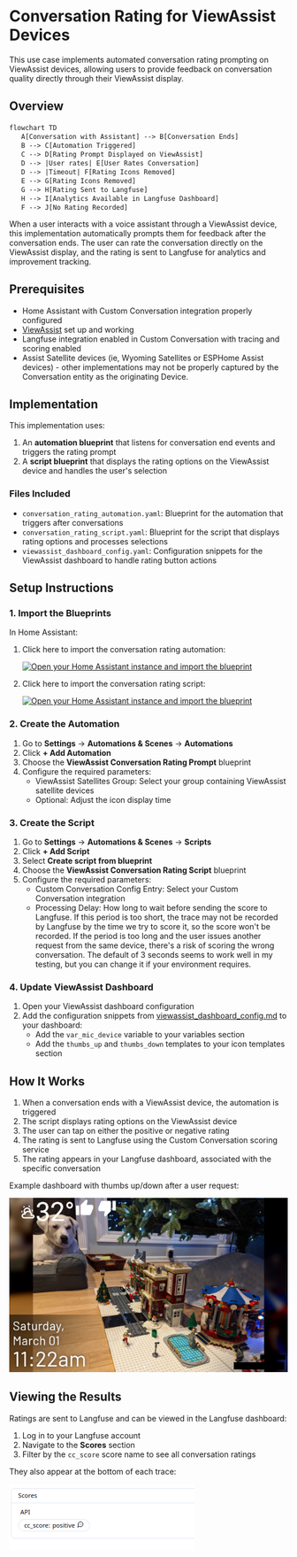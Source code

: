 # Conversation Rating for ViewAssist Devices

This use case implements automated conversation rating prompting on ViewAssist devices, allowing users to provide feedback on conversation quality directly through their ViewAssist display.

## Overview

```mermaid
flowchart TD
   A[Conversation with Assistant] --> B[Conversation Ends]
   B --> C[Automation Triggered]
   C --> D[Rating Prompt Displayed on ViewAssist]
   D --> |User rates| E[User Rates Conversation]
   D --> |Timeout| F[Rating Icons Removed]
   E --> G[Rating Icons Removed]
   G --> H[Rating Sent to Langfuse]
   H --> I[Analytics Available in Langfuse Dashboard]
   F --> J[No Rating Recorded]
```


When a user interacts with a voice assistant through a ViewAssist device, this implementation automatically prompts them for feedback after the conversation ends. The user can rate the conversation directly on the ViewAssist display, and the rating is sent to Langfuse for analytics and improvement tracking.

## Prerequisites

- Home Assistant with Custom Conversation integration properly configured
- [ViewAssist](https://dinki.github.io/View-Assist/) set up and working
- Langfuse integration enabled in Custom Conversation with tracing and scoring enabled
- Assist Satellite devices (ie, Wyoming Satellites or ESPHome Assist devices) - other implementations may not be properly captured by the Conversation entity as the originating Device.

## Implementation

This implementation uses:

1. An **automation blueprint** that listens for conversation end events and triggers the rating prompt
2. A **script blueprint** that displays the rating options on the ViewAssist device and handles the user's selection

### Files Included

- `conversation_rating_automation.yaml`: Blueprint for the automation that triggers after conversations
- `conversation_rating_script.yaml`: Blueprint for the script that displays rating options and processes selections
- `viewassist_dashboard_config.yaml`: Configuration snippets for the ViewAssist dashboard to handle rating button actions

## Setup Instructions

### 1. Import the Blueprints

In Home Assistant:

1. Click here to import the conversation rating automation:

   [![Open your Home Assistant instance and import the blueprint](https://my.home-assistant.io/badges/blueprint_import.svg)](https://my.home-assistant.io/redirect/blueprint_import/?blueprint_url=https://github.com%2Fmichelle-avery%2Fcustom-conversation%2Fblob%2Fmain%2Fuse-cases%2Fconversation-rating-viewassist%2Fconversation_rating_automation.yaml)

2. Click here to import the conversation rating script:

   [![Open your Home Assistant instance and import the blueprint](https://my.home-assistant.io/badges/blueprint_import.svg)](https://my.home-assistant.io/redirect/blueprint_import/?blueprint_url=https://github.com%2Fmichelle-avery%2Fcustom-conversation%2Fblob%2Fmain%2Fuse-cases%2Fconversation-rating-viewassist%2Fconversation_rating_script.yaml)

### 2. Create the Automation

1. Go to **Settings** → **Automations & Scenes** → **Automations**
2. Click **+ Add Automation**
4. Choose the **ViewAssist Conversation Rating Prompt** blueprint
5. Configure the required parameters:
   - ViewAssist Satellites Group: Select your group containing ViewAssist satellite devices
   - Optional: Adjust the icon display time

### 3. Create the Script

1. Go to **Settings** → **Automations & Scenes** → **Scripts**
2. Click **+ Add Script**
3. Select **Create script from blueprint**
4. Choose the **ViewAssist Conversation Rating Script** blueprint
5. Configure the required parameters:
   - Custom Conversation Config Entry: Select your Custom Conversation integration
   - Processing Delay: How long to wait before sending the score to Langfuse. If this period is too short, the trace may not be recorded by Langfuse by the time we try to score it, so the score won't be recorded. If the period is too long and the user issues another request from the same device, there's a risk of scoring the wrong conversation. The default of 3 seconds seems to work well in my testing, but you can change it if your environment requires.

### 4. Update ViewAssist Dashboard

1. Open your ViewAssist dashboard configuration
2. Add the configuration snippets from [viewassist_dashboard_config.md](viewassist_dashboard_config.md) to your dashboard:
   - Add the `var_mic_device` variable to your variables section
   - Add the `thumbs_up` and `thumbs_down` templates to your icon templates section

## How It Works

1. When a conversation ends with a ViewAssist device, the automation is triggered
2. The script displays rating options on the ViewAssist device
3. The user can tap on either the positive or negative rating
4. The rating is sent to Langfuse using the Custom Conversation scoring service
5. The rating appears in your Langfuse dashboard, associated with the specific conversation

Example dashboard with thumbs up/down after a user request:

![Example dashboard with thumbs up/down after a user request](screenshots/view_assist_thumbs_up_down.png)
## Viewing the Results

Ratings are sent to Langfuse and can be viewed in the Langfuse dashboard:

1. Log in to your Langfuse account
2. Navigate to the **Scores** section
3. Filter by the `cc_score` score name to see all conversation ratings

They also appear at the bottom of each trace:

![Screenshot of score in a Langfuse trace](screenshots/langfuse_trace_score.png)